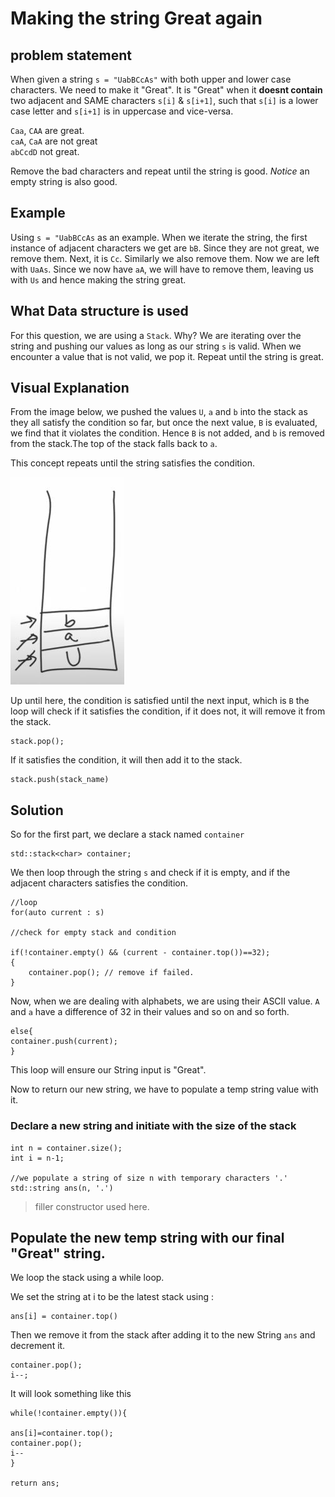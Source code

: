 # Making the string Great again

## problem statement 

When given a string `s = "UabBCcAs"` with both upper and lower case characters. 
We need to make it "Great". It is "Great" when it **doesnt contain** two adjacent and SAME characters `s[i]` & `s[i+1]`, such that `s[i]` is a lower case letter and `s[i+1]` is in uppercase and vice-versa.


`Caa`, `CAA` are great.<br>
`caA`, `CaA` are not great<br>
`abCcdD` not great.

Remove the bad characters and repeat until the string is good.
*Notice* an empty string is also good.

## Example

Using `s = "UabBCcAs` as an example. When we iterate the string, the first instance of adjacent characters we get are `bB`. Since they are not great, we remove them. Next, it is `Cc`. Similarly we also remove them. Now we are left with `UaAs`. Since we now have `aA`, we will have to remove them, leaving us with `Us` and hence making the string great.

## What Data structure is used

For this question, we are using a `Stack`. Why? We are iterating over the string and pushing our values as long as our string `s` is valid. When we encounter a value that is not valid, we pop it. Repeat until the string is great. 


## Visual Explanation
From the image below, we pushed the values `U`, `a` and `b` into the stack as they all satisfy the condition so far, but once the next value, `B` is evaluated, we find that it violates the condition. Hence `B` is not added, and `b` is removed from the stack.The top of the stack falls back to `a`.

This concept repeats until the string satisfies the condition. 

![first step](images/uab.jpg)

Up until here, the condition is satisfied until the next input, which is `B` the loop will check if it satisfies the condition, if it does not, it will remove it from the stack. 

```
stack.pop();
```
If it satisfies the condition, it will then add it to the stack.
```
stack.push(stack_name)
```
## Solution

So for the first part, we declare a stack named `container`
```
std::stack<char> container;
```
We then loop through the string `s` and check if it is empty, and if the adjacent characters satisfies the condition.

```
//loop 
for(auto current : s)

//check for empty stack and condition

if(!container.empty() && (current - container.top())==32);
{
	container.pop(); // remove if failed.
}
```
Now, when we are dealing with alphabets, we are using their ASCII value. `A` and `a` have a difference of 32 in their values and so on and so forth. 


```
else{
container.push(current);
}
```
This loop will ensure our String input is "Great".

Now to return our new string, we have to populate a temp string value with it.

### Declare a new string and initiate with the size of the stack

```
int n = container.size();
int i = n-1; 

//we populate a string of size n with temporary characters '.'
std::string ans(n, '.')

```
>filler constructor used here. 

## Populate the new temp string with our final "Great" string.

We loop the stack using a while loop. <br>

We set the string at i to be the latest stack using : <br>
```
ans[i] = container.top()
```

Then we remove it from the stack after adding it to the new String `ans` and decrement it. 
```
container.pop();
i--;
```
It will look something like this

```
while(!container.empty()){

ans[i]=container.top();
container.pop();
i--
}

return ans;
```

